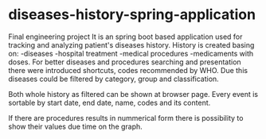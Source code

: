 # diseases-history-spring-application
Final engineering project
It is an spring boot based application used for tracking and analyzing patient's diseases history. 
History is created basing on:
-diseases
-hospital treatment
-medical procedures
-medicaments  with doses.
For better diseases and procedures searching and presentation there were introduced shortcuts, codes recommended by WHO.
Due this diseases could be filtered by category, group and classification.

Both whole history as filtered can be shown at browser page. Every event is sortable by start date, end date, name, codes 
and its content. 

If there are procedures results in nummerical form there is possibility to show their values due time on the graph.  
